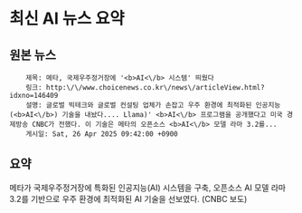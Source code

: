 # 최신 AI 뉴스 요약

## 원본 뉴스
		제목: 메타, 국제우주정거장에 '<b>AI<\/b> 시스템' 띄웠다
		링크: http:\/\/www.choicenews.co.kr\/news\/articleView.html?idxno=146409
		설명: 글로벌 빅테크와 글로벌 컨설팅 업체가 손잡고 우주 환경에 최적화된 인공지능(<b>AI<\/b>) 기술을 내놨다.... Llama)' <b>AI<\/b> 프로그램을 공개했다고 미국 경제방송 CNBC가 전했다. 이 기술은 메타의 오픈소스 <b>AI<\/b> 모델 라마 3.2를... 
		게시일: Sat, 26 Apr 2025 09:42:00 +0900


## 요약
메타가 국제우주정거장에 특화된 인공지능(AI) 시스템을 구축, 오픈소스 AI 모델 라마 3.2를 기반으로 우주 환경에 최적화된 AI 기술을 선보였다. (CNBC 보도)
